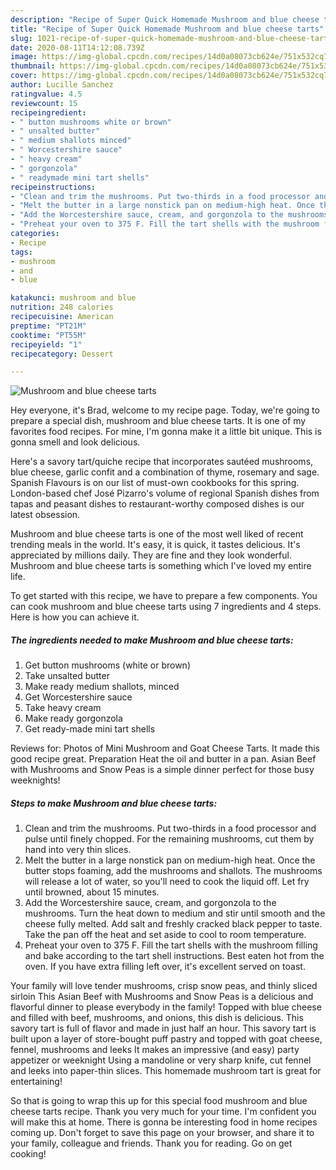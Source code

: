 ```yaml
---
description: "Recipe of Super Quick Homemade Mushroom and blue cheese tarts"
title: "Recipe of Super Quick Homemade Mushroom and blue cheese tarts"
slug: 1021-recipe-of-super-quick-homemade-mushroom-and-blue-cheese-tarts
date: 2020-08-11T14:12:08.739Z
image: https://img-global.cpcdn.com/recipes/14d0a08073cb624e/751x532cq70/mushroom-and-blue-cheese-tarts-recipe-main-photo.jpg
thumbnail: https://img-global.cpcdn.com/recipes/14d0a08073cb624e/751x532cq70/mushroom-and-blue-cheese-tarts-recipe-main-photo.jpg
cover: https://img-global.cpcdn.com/recipes/14d0a08073cb624e/751x532cq70/mushroom-and-blue-cheese-tarts-recipe-main-photo.jpg
author: Lucille Sanchez
ratingvalue: 4.5
reviewcount: 15
recipeingredient:
- " button mushrooms white or brown"
- " unsalted butter"
- " medium shallots minced"
- " Worcestershire sauce"
- " heavy cream"
- " gorgonzola"
- " readymade mini tart shells"
recipeinstructions:
- "Clean and trim the mushrooms. Put two-thirds in a food processor and pulse until finely chopped. For the remaining mushrooms, cut them by hand into very thin slices."
- "Melt the butter in a large nonstick pan on medium-high heat. Once the butter stops foaming, add the mushrooms and shallots. The mushrooms will release a lot of water, so you&#39;ll need to cook the liquid off. Let fry until browned, about 15 minutes."
- "Add the Worcestershire sauce, cream, and gorgonzola to the mushrooms. Turn the heat down to medium and stir until smooth and the cheese fully melted. Add salt and freshly cracked black pepper to taste. Take the pan off the heat and set aside to cool to room temperature."
- "Preheat your oven to 375 F. Fill the tart shells with the mushroom filling and bake according to the tart shell instructions. Best eaten hot from the oven. If you have extra filling left over, it&#39;s excellent served on toast."
categories:
- Recipe
tags:
- mushroom
- and
- blue

katakunci: mushroom and blue 
nutrition: 248 calories
recipecuisine: American
preptime: "PT21M"
cooktime: "PT55M"
recipeyield: "1"
recipecategory: Dessert

---
```



![Mushroom and blue cheese tarts](https://img-global.cpcdn.com/recipes/14d0a08073cb624e/751x532cq70/mushroom-and-blue-cheese-tarts-recipe-main-photo.jpg)

Hey everyone, it's Brad, welcome to my recipe page. Today, we're going to prepare a special dish, mushroom and blue cheese tarts. It is one of my favorites food recipes. For mine, I'm gonna make it a little bit unique. This is gonna smell and look delicious.

Here&#39;s a savory tart/quiche recipe that incorporates sautéed mushrooms, blue cheese, garlic confit and a combination of thyme, rosemary and sage. Spanish Flavours is on our list of must-own cookbooks for this spring. London-based chef José Pizarro&#39;s volume of regional Spanish dishes from tapas and peasant dishes to restaurant-worthy composed dishes is our latest obsession.

Mushroom and blue cheese tarts is one of the most well liked of recent trending meals in the world. It's easy, it is quick, it tastes delicious. It's appreciated by millions daily. They are fine and they look wonderful. Mushroom and blue cheese tarts is something which I've loved my entire life.


To get started with this recipe, we have to prepare a few components. You can cook mushroom and blue cheese tarts using 7 ingredients and 4 steps. Here is how you can achieve it.

<!--inarticleads1-->

##### The ingredients needed to make Mushroom and blue cheese tarts:

1. Get  button mushrooms (white or brown)
1. Take  unsalted butter
1. Make ready  medium shallots, minced
1. Get  Worcestershire sauce
1. Take  heavy cream
1. Make ready  gorgonzola
1. Get  ready-made mini tart shells


Reviews for: Photos of Mini Mushroom and Goat Cheese Tarts. It made this good recipe great. Preparation Heat the oil and butter in a pan. Asian Beef with Mushrooms and Snow Peas is a simple dinner perfect for those busy weeknights! 

<!--inarticleads2-->

##### Steps to make Mushroom and blue cheese tarts:

1. Clean and trim the mushrooms. Put two-thirds in a food processor and pulse until finely chopped. For the remaining mushrooms, cut them by hand into very thin slices.
1. Melt the butter in a large nonstick pan on medium-high heat. Once the butter stops foaming, add the mushrooms and shallots. The mushrooms will release a lot of water, so you&#39;ll need to cook the liquid off. Let fry until browned, about 15 minutes.
1. Add the Worcestershire sauce, cream, and gorgonzola to the mushrooms. Turn the heat down to medium and stir until smooth and the cheese fully melted. Add salt and freshly cracked black pepper to taste. Take the pan off the heat and set aside to cool to room temperature.
1. Preheat your oven to 375 F. Fill the tart shells with the mushroom filling and bake according to the tart shell instructions. Best eaten hot from the oven. If you have extra filling left over, it&#39;s excellent served on toast.


Your family will love tender mushrooms, crisp snow peas, and thinly sliced sirloin This Asian Beef with Mushrooms and Snow Peas is a delicious and flavorful dinner to please everybody in the family! Topped with blue cheese and filled with beef, mushrooms, and onions, this dish is delicious. This savory tart is full of flavor and made in just half an hour. This savory tart is built upon a layer of store-bought puff pastry and topped with goat cheese, fennel, mushrooms and leeks It makes an impressive (and easy) party appetizer or weeknight Using a mandoline or very sharp knife, cut fennel and leeks into paper-thin slices. This homemade mushroom tart is great for entertaining! 

So that is going to wrap this up for this special food mushroom and blue cheese tarts recipe. Thank you very much for your time. I'm confident you will make this at home. There is gonna be interesting food in home recipes coming up. Don't forget to save this page on your browser, and share it to your family, colleague and friends. Thank you for reading. Go on get cooking!
